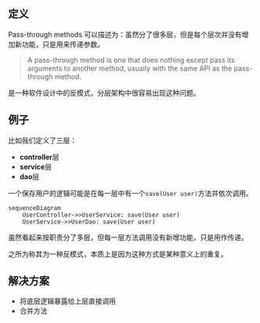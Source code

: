 ## 定义

Pass-through methods 可以描述为：虽然分了很多层，但是每个层次并没有增加新功能，只是用来传递参数。

> A pass-through method is one that does nothing except pass its arguments to another method, usually with the same API as the pass-through method.

是一种软件设计中的反模式，分层架构中很容易出现这种问题。

## 例子

比如我们定义了三层：

- **controller**层
- **service**层
- **dao**层

一个保存用户的逻辑可能是在每一层中有一个`save(User user)`方法并依次调用。

```mermaid
sequenceDiagram
    UserController->>UserService: save(User user)
    UserService->>UserDao: save(User user)
```

虽然看起来按职责分了多层，但每一层方法调用没有新增功能，只是用作传递。

之所为称其为一种反模式，本质上是因为这种方式是某种意义上的重复。

## 解决方案

- 将底层逻辑暴露给上层直接调用
- 合并方法
